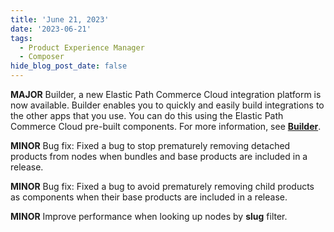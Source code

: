 ```yaml
---
title: 'June 21, 2023'
date: '2023-06-21'
tags:
  - Product Experience Manager
  - Composer
hide_blog_post_date: false
---
```


**MAJOR** Builder, a new Elastic Path Commerce Cloud integration platform is now available. Builder enables you to quickly and easily build integrations to the other apps that you use. You can do this using the Elastic Path Commerce Cloud pre-built components. For more information, see **[Builder](https://elasticpath.dev/docs/composer/builder/overview)**.

**MINOR** Bug fix: Fixed a bug to stop prematurely removing detached products from nodes when bundles and base products are included in a release.

**MINOR** Bug fix: Fixed a bug to avoid prematurely removing child products as components when their base products are included in a release.

**MINOR** Improve performance when looking up nodes by **slug** filter.
